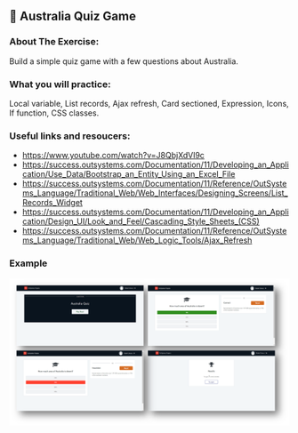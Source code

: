 ## :ledger: Australia Quiz Game

### About The Exercise:

Build a simple quiz game with a few questions about Australia. 

### What you will practice:

Local variable, List records, Ajax refresh, Card sectioned, Expression, Icons, If function, CSS classes.

### Useful links and resoucers:

- https://www.youtube.com/watch?v=J8QbjXdVl9c
- https://success.outsystems.com/Documentation/11/Developing_an_Application/Use_Data/Bootstrap_an_Entity_Using_an_Excel_File
- https://success.outsystems.com/Documentation/11/Reference/OutSystems_Language/Traditional_Web/Web_Interfaces/Designing_Screens/List_Records_Widget
- https://success.outsystems.com/Documentation/11/Developing_an_Application/Design_UI/Look_and_Feel/Cascading_Style_Sheets_(CSS)
- https://success.outsystems.com/Documentation/11/Reference/OutSystems_Language/Traditional_Web/Web_Logic_Tools/Ajax_Refresh

### Example
![OutSystems Image](./Samples/australiaQuiz.png)
